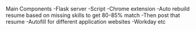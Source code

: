 Main Components
-Flask server
-Script
-Chrome extension
    -Auto rebuild resume based on missing skills to get 80-85% match
    -Then post that resume
    -Autofill for different application websites
        -Workday etc
    